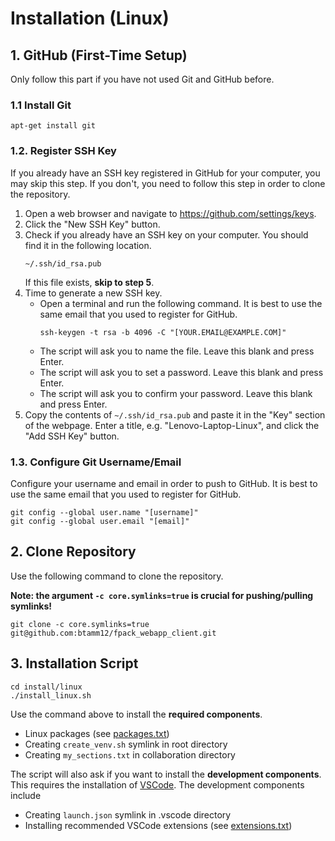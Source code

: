 # Installation (Linux)

## 1. GitHub (First-Time Setup)

Only follow this part if you have not used Git and GitHub before.

### 1.1 Install Git

```
apt-get install git
```

### 1.2. Register SSH Key
If you already have an SSH key registered in GitHub for your computer, you may skip
this step. If you don't, you need to follow this step in order to clone the
repository.

1. Open a web browser and navigate to https://github.com/settings/keys.
2. Click the "New SSH Key" button.
3. Check if you already have an SSH key on your computer. You should find it in the
   following location.
   ```
   ~/.ssh/id_rsa.pub
   ```
   If this file exists, **skip to step 5**.
4. Time to generate a new SSH key.
   - Open a terminal and run the following command.
     It is best to use the same email that you used to register for GitHub.
     ```
     ssh-keygen -t rsa -b 4096 -C "[YOUR.EMAIL@EXAMPLE.COM]"
     ```
   - The script will ask you to name the file. Leave this blank and press Enter.
   - The script will ask you to set a password. Leave this blank and press Enter.
   - The script will ask you to confirm your password. Leave this blank and press
     Enter.
5. Copy the contents of `~/.ssh/id_rsa.pub` and paste it in the "Key" section of the
   webpage. Enter a title, e.g. "Lenovo-Laptop-Linux", and click the "Add SSH Key"
   button.

### 1.3. Configure Git Username/Email

Configure your username and email in order to push to GitHub. It is best to use the
same email that you used to register for GitHub.
```
git config --global user.name "[username]"
git config --global user.email "[email]"
```

## 2. Clone Repository

Use the following command to clone the repository.

**Note: the argument `-c core.symlinks=true` is crucial for pushing/pulling symlinks!**

```
git clone -c core.symlinks=true git@github.com:btamm12/fpack_webapp_client.git
```

## 3. Installation Script

```
cd install/linux
./install_linux.sh
```

Use the command above to install the **required components**.
- Linux packages (see [packages.txt](linux_packages/packages.txt))
- Creating `create_venv.sh` symlink in root directory
- Creating `my_sections.txt` in collaboration directory

The script will also ask if you want to install the **development components**. This
requires the installation of [VSCode](https://code.visualstudio.com/download).
The development components include
- Creating `launch.json` symlink in .vscode directory
- Installing recommended VSCode extensions (see [extensions.txt](../common/dev/vscode_extensions/extensions.txt))

